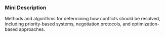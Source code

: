 ### Mini Description

Methods and algorithms for determining how conflicts should be resolved, including priority-based systems, negotiation protocols, and optimization-based approaches.
